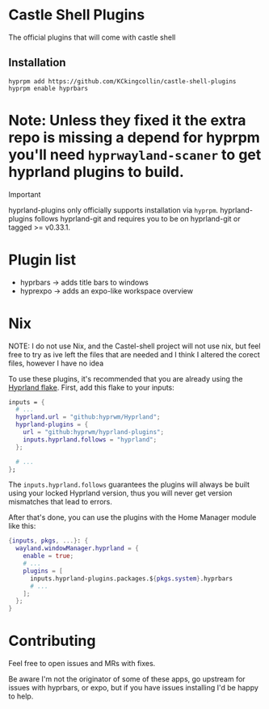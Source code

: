# Castle Shell Plugins
The official plugins that will come with castle shell
## Installation

```
hyprpm add https://github.com/KCkingcollin/castle-shell-plugins
hyprpm enable hyprbars
```

Note: Unless they fixed it the extra repo is missing a depend for hyprpm you'll need ``hyprwayland-scaner`` to get hyprland plugins to build.
=======
> [!IMPORTANT]
> hyprland-plugins only officially supports installation via `hyprpm`.
> hyprland-plugins follows hyprland-git and requires you to be on hyprland-git
> or tagged >= v0.33.1.

# Plugin list
 - hyprbars -> adds title bars to windows
 - hyprexpo -> adds an expo-like workspace overview

# Nix

NOTE: I do not use Nix, and the Castel-shell project will not use nix, but feel free to try as ive left the files that are needed and I think I altered the corect files, however I have no idea

To use these plugins, it's recommended that you are already using the
[Hyprland flake](https://github.com/hyprwm/Hyprland).
First, add this flake to your inputs:

```nix
inputs = {
  # ...
  hyprland.url = "github:hyprwm/Hyprland";
  hyprland-plugins = {
    url = "github:hyprwm/hyprland-plugins";
    inputs.hyprland.follows = "hyprland";
  };

  # ...
};
```

The `inputs.hyprland.follows` guarantees the plugins will always be built using
your locked Hyprland version, thus you will never get version mismatches that
lead to errors.

After that's done, you can use the plugins with the Home Manager module like
this:

```nix
{inputs, pkgs, ...}: {
  wayland.windowManager.hyprland = {
    enable = true;
    # ...
    plugins = [
      inputs.hyprland-plugins.packages.${pkgs.system}.hyprbars
      # ...
    ];
  };
}
```

# Contributing

Feel free to open issues and MRs with fixes.

Be aware I'm not the originator of some of these apps, go upstream for issues with hyprbars, or expo, but if you have issues installing I'd be happy to help.

